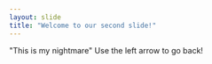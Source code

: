 ```yaml
---
layout: slide
title: "Welcome to our second slide!"
---
```

"This is my nightmare"
Use the left arrow to go back!
